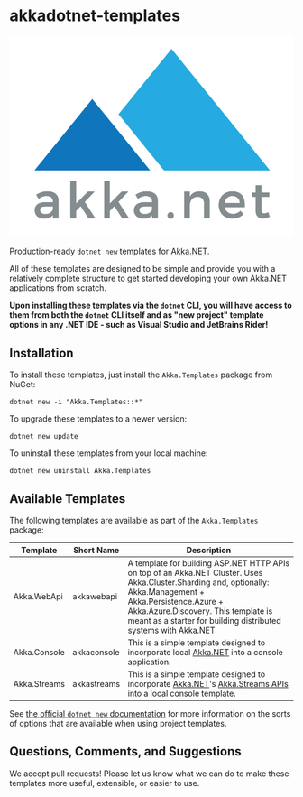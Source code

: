 # akkadotnet-templates

![Akka.NET logo](https://raw.githubusercontent.com/akkadotnet/akkadotnet-templates/dev/logo.png)

Production-ready `dotnet new` templates for [Akka.NET](https://getakka.net/).

All of these templates are designed to be simple and provide you with a relatively complete structure to get started developing your own Akka.NET applications from scratch.

**Upon installing these templates via the `dotnet` CLI, you will have access to them from both the `dotnet` CLI itself and as "new project" template options in any .NET IDE - such as Visual Studio and JetBrains Rider!**

## Installation

To install these templates, just install the `Akka.Templates` package from NuGet:

```shell
dotnet new -i "Akka.Templates::*"
```

To upgrade these templates to a newer version:

```shell
dotnet new update
```

To uninstall these templates from your local machine:


```shell
dotnet new uninstall Akka.Templates
```

## Available Templates

The following templates are available as part of the `Akka.Templates` package:

| Template     | Short Name  | Description                                                                                                                                                                                                                                                              |
|--------------|-------------|--------------------------------------------------------------------------------------------------------------------------------------------------------------------------------------------------------------------------------------------------------------------------|
| Akka.WebApi  | akkawebapi  | A template for building ASP.NET HTTP APIs on top of an Akka.NET Cluster. Uses Akka.Cluster.Sharding and, optionally: Akka.Management + Akka.Persistence.Azure + Akka.Azure.Discovery. This template is meant as a starter for building distributed systems with Akka.NET |
| Akka.Console | akkaconsole | This is a simple template designed to incorporate local [Akka.NET](https://getakka.net/) into a console application.                                                                                                                                                     |
| Akka.Streams | akkastreams | This is a simple template designed to incorporate [Akka.NET](https://getakka.net/)'s [Akka.Streams APIs](https://getakka.net/articles/streams/introduction.html) into a local console template.                                                                          |

See [the official `dotnet new` documentation](https://docs.microsoft.com/en-us/dotnet/core/tools/dotnet-new) for more information on the sorts of options that are available when using project templates.

## Questions, Comments, and Suggestions
We accept pull requests! Please let us know what we can do to make these templates more useful, extensible, or easier to use.
